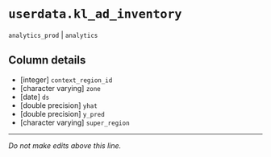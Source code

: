 # `userdata.kl_ad_inventory`
`analytics_prod` | `analytics`

## Column details
* [integer]   `context_region_id`
* [character varying] `zone`
* [date]      `ds`
* [double precision] `yhat`
* [double precision] `y_pred`
* [character varying] `super_region`

-------------------------------------------------------------------------------
*Do not make edits above this line.*
